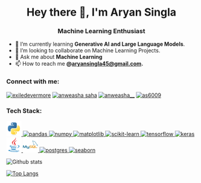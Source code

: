 <h1 align="center">Hey there 👋, I'm Aryan Singla</h1>
<h3 align="center">Machine Learning Enthusiast</h3>

- 🌱 I’m currently learning **Generative AI and Large Language Models**.
- 💞️ I’m looking to collaborate on Machine Learning Projects.
- 💬 Ask me about **Machine Learning**
- 📫 How to reach me **@aryansingla45@gmail.com.**

### Connect with me:
<p align="left">
<a href="" target="blank"><img align="center" src="https://raw.githubusercontent.com/rahuldkjain/github-profile-readme-generator/master/src/images/icons/Social/twitter.svg" alt="exiledevermore" height="30" width="40" /></a>
<a href="http://linkedin.com/in/aryan-singla-a29920216" target="blank"><img align="center" src="https://raw.githubusercontent.com/rahuldkjain/github-profile-readme-generator/master/src/images/icons/Social/linked-in-alt.svg" alt="anweasha saha" height="30" width="40" /></a>
<a href="https://instagram.com/aryan_singla_2201" target="blank"><img align="center" src="https://raw.githubusercontent.com/rahuldkjain/github-profile-readme-generator/master/src/images/icons/Social/instagram.svg" alt="anweasha__" height="30" width="40" /></a>
<a href="https://leetcode.com/u/aryansingla45/" target="blank"><img align="center" src="https://raw.githubusercontent.com/rahuldkjain/github-profile-readme-generator/master/src/images/icons/Social/leet-code.svg" alt="as6009" height="30" width="40" /></a>
</p>

<h3 align = "left">Tech Stack:</h3>
<p align="left">
  <a href="https://www.python.org" target="_blank"> 
    <img src="https://raw.githubusercontent.com/devicons/devicon/master/icons/python/python-original.svg" alt="python" width="40" height="40"/>
  </a>
  <a href="https://pandas.pydata.org/" target="_blank"> 
    <img src="https://upload.wikimedia.org/wikipedia/commons/e/ed/Pandas_logo.svg" alt="pandas" width="40" height="40"/>
  </a>
  <a href="https://numpy.org/" target="_blank"> 
    <img src="https://upload.wikimedia.org/wikipedia/commons/1/1a/NumPy_logo.svg" alt="numpy" width="40" height="40"/>
  </a>
  <a href="https://matplotlib.org/" target="_blank"> 
    <img src="https://upload.wikimedia.org/wikipedia/commons/0/01/Created_with_Matplotlib-logo.svg" alt="matplotlib" width="40" height="40"/>
  </a>
  <a href="https://scikit-learn.org/" target="_blank"> 
    <img src="https://upload.wikimedia.org/wikipedia/commons/0/05/Scikit_learn_logo_small.svg" alt="scikit-learn" width="40" height="40"/>
  </a>
  <a href="https://www.tensorflow.org/" target="_blank"> 
    <img src="https://www.vectorlogo.zone/logos/tensorflow/tensorflow-icon.svg" alt="tensorflow" width="40" height="40"/>
  </a>
  <a href="https://keras.io/" target="_blank"> 
    <img src="https://upload.wikimedia.org/wikipedia/commons/a/ae/Keras_logo.svg" alt="keras" width="40" height="40"/>
  </a>
  <a href="https://www.java.com" target="_blank"> 
    <img src="https://raw.githubusercontent.com/devicons/devicon/master/icons/java/java-original.svg" alt="java" width="40" height="40"/>
  </a>
  <a href="https://www.mysql.com/" target="_blank"> 
    <img src="https://raw.githubusercontent.com/devicons/devicon/master/icons/mysql/mysql-original-wordmark.svg" alt="mysql" width="40" height="40"/>
  </a>
  <a href="https://www.postgresql.org/" target="_blank"> 
    <img src="https://upload.wikimedia.org/wikipedia/commons/2/29/Postgresql_elephant.svg" alt="postgres" width="40" height="40"/>
  </a>
<!--   <a href="https://www.nltk.org/" target="_blank"> 
     <img src="" alt="spacy" width="40" height="40"/>
  </a>
  <a href="https://spacy.io/" target="_blank"> 
    <img src="" alt="spacy" width="40" height="40"/>
  </a> -->
<!--   <a href="https://products.office.com/en-us/excel" target="_blank"> 
    <img src="https://upload.wikimedia.org/wikipedia/commons/7/7d/Microsoft_Office_Excel_%282018%E2%80%93present%29.svg" alt="excel" width="40" height="40"/>
  </a>
  <a href="https://powerbi.microsoft.com/" target="_blank"> 
    <img src="https://upload.wikimedia.org/wikipedia/commons/c/cf/PoweBI_Logo.svg" alt="powerbi" width="40" height="40"/>
  </a> -->
  <a href="https://seaborn.pydata.org/" target="_blank"> 
    <img src="https://seaborn.pydata.org/_images/logo-wide-lightbg.svg" alt="seaborn" width="200" height="40"/>
    
  </a>
</p>


![Github stats](https://github-readme-stats.vercel.app/api?username=aryansingla45&theme=dark&show_icons=true&cache=none)

[![Top Langs](https://github-readme-stats.vercel.app/api/top-langs/?username=aryansingla45&layout=compact&text_color=daf7dc&bg_color=151515&cache=none)](https://github.com/aryansingla45/github-readme-stats)



<!---
Aryan12334/Aryan12334 is a ✨ special ✨ repository because its `README.md` (this file) appears on your GitHub profile.
You can click the Preview link to take a look at your changes.
--->
